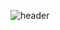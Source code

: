 ![header](https://capsule-render.vercel.app/api?type=waving&color=gradient&height=300&section=header&text=HyoBin%20Shin&fontSize=90&desc=Kyu_velop)
